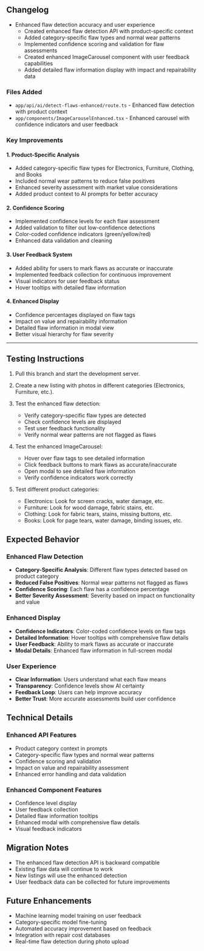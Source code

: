 ## Changelog

- Enhanced flaw detection accuracy and user experience
  - Created enhanced flaw detection API with product-specific context
  - Added category-specific flaw types and normal wear patterns
  - Implemented confidence scoring and validation for flaw assessments
  - Created enhanced ImageCarousel component with user feedback capabilities
  - Added detailed flaw information display with impact and repairability data

### Files Added
- `app/api/ai/detect-flaws-enhanced/route.ts` - Enhanced flaw detection with product context
- `app/components/ImageCarouselEnhanced.tsx` - Enhanced carousel with confidence indicators and user feedback

### Key Improvements

#### 1. **Product-Specific Analysis**
- Added category-specific flaw types for Electronics, Furniture, Clothing, and Books
- Included normal wear patterns to reduce false positives
- Enhanced severity assessment with market value considerations
- Added product context to AI prompts for better accuracy

#### 2. **Confidence Scoring**
- Implemented confidence levels for each flaw assessment
- Added validation to filter out low-confidence detections
- Color-coded confidence indicators (green/yellow/red)
- Enhanced data validation and cleaning

#### 3. **User Feedback System**
- Added ability for users to mark flaws as accurate or inaccurate
- Implemented feedback collection for continuous improvement
- Visual indicators for user feedback status
- Hover tooltips with detailed flaw information

#### 4. **Enhanced Display**
- Confidence percentages displayed on flaw tags
- Impact on value and repairability information
- Detailed flaw information in modal view
- Better visual hierarchy for flaw severity

---

## Testing Instructions

1. Pull this branch and start the development server.
2. Create a new listing with photos in different categories (Electronics, Furniture, etc.).
3. Test the enhanced flaw detection:
   - Verify category-specific flaw types are detected
   - Check confidence levels are displayed
   - Test user feedback functionality
   - Verify normal wear patterns are not flagged as flaws

4. Test the enhanced ImageCarousel:
   - Hover over flaw tags to see detailed information
   - Click feedback buttons to mark flaws as accurate/inaccurate
   - Open modal to see detailed flaw information
   - Verify confidence indicators work correctly

5. Test different product categories:
   - Electronics: Look for screen cracks, water damage, etc.
   - Furniture: Look for wood damage, fabric stains, etc.
   - Clothing: Look for fabric tears, stains, missing buttons, etc.
   - Books: Look for page tears, water damage, binding issues, etc.

## Expected Behavior

### Enhanced Flaw Detection
- **Category-Specific Analysis**: Different flaw types detected based on product category
- **Reduced False Positives**: Normal wear patterns not flagged as flaws
- **Confidence Scoring**: Each flaw has a confidence percentage
- **Better Severity Assessment**: Severity based on impact on functionality and value

### Enhanced Display
- **Confidence Indicators**: Color-coded confidence levels on flaw tags
- **Detailed Information**: Hover tooltips with comprehensive flaw details
- **User Feedback**: Ability to mark flaws as accurate or inaccurate
- **Modal Details**: Enhanced flaw information in full-screen modal

### User Experience
- **Clear Information**: Users understand what each flaw means
- **Transparency**: Confidence levels show AI certainty
- **Feedback Loop**: Users can help improve accuracy
- **Better Trust**: More accurate assessments build user confidence

## Technical Details

### Enhanced API Features
- Product category context in prompts
- Category-specific flaw types and normal wear patterns
- Confidence scoring and validation
- Impact on value and repairability assessment
- Enhanced error handling and data validation

### Enhanced Component Features
- Confidence level display
- User feedback collection
- Detailed flaw information tooltips
- Enhanced modal with comprehensive flaw details
- Visual feedback indicators

## Migration Notes

- The enhanced flaw detection API is backward compatible
- Existing flaw data will continue to work
- New listings will use the enhanced detection
- User feedback data can be collected for future improvements

## Future Enhancements

- Machine learning model training on user feedback
- Category-specific model fine-tuning
- Automated accuracy improvement based on feedback
- Integration with repair cost databases
- Real-time flaw detection during photo upload 